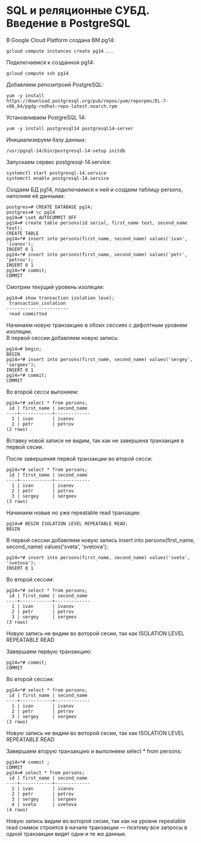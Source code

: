 # SQL и реляционные СУБД. Введение в PostgreSQL 

В Google Cloud Platform создана ВМ pg14:
```console
gcloud compute instances create pg14 ...
```
Подключаемся к созданной pg14:
```console
gcloud compute ssh pg14
```
Добавляем репозитроий PostgreSQL:
```console
yum -y install https://download.postgresql.org/pub/repos/yum/reporpms/EL-7-x86_64/pgdg-redhat-repo-latest.noarch.rpm
```
Установливаем PostgreSQL 14:
```console
yum -y install postgresql14 postgresql14-server
```
Инициализируем базу данных:
```console
/usr/pgsql-14/bin/postgresql-14-setup initdb
```
Запускаем сервис postgresql-14.service:
```console
systemctl start postgresql-14.service
systemctl enable postgresql-14.service
```
Создаем БД pg14, подключаемся к ней и создаем таблицу persons, наполняя её данными:
```console
postgres=# CREATE DATABASE pg14;
postgres=# \c pg14
pg14=# \set AUTOCOMMIT OFF
pg14=# create table persons(id serial, first_name text, second_name text);
CREATE TABLE
pg14=*# insert into persons(first_name, second_name) values('ivan', 'ivanov');
INSERT 0 1
pg14=*# insert into persons(first_name, second_name) values('petr', 'petrov');
INSERT 0 1
pg14=*# commit;
COMMIT

```
Смотрим текущий уровень изоляции:
```console
pg14=# show transaction isolation level;
 transaction_isolation 
-----------------------
 read committed
 ```
Начинаем новую транзакцию в обоих сессиях с дефолтным уровнем изоляции.  
В первой сессии добавляем новую запись:
```console
pg14=# begin;
BEGIN
pg14=*# insert into persons(first_name, second_name) values('sergey', 'sergeev');
INSERT 0 1
pg14=*# commit;
COMMIT
 ```
Во второй сесси выпоняем:
```console
pg14=*# select * from persons;
 id | first_name | second_name 
----+------------+-------------
  1 | ivan       | ivanov
  2 | petr       | petrov
(2 rows)
 ```
Вставку новой записи не видим, так как не завершена транзакция в первой сесии.

После завершения первой транзакции во второй сесси:
```console
pg14=*# select * from persons;
 id | first_name | second_name 
----+------------+-------------
  1 | ivan       | ivanov
  2 | petr       | petrov
  3 | sergey     | sergeev
(3 rows)
 ```
Начинаем новые но уже repeatable read транзации:
```console
pg14=# BEGIN ISOLATION LEVEL REPEATABLE READ;
BEGIN
 ```
В первой сессии добавляем новую запись insert into persons(first_name, second_name) values('sveta', 'svetova');
```console
pg14=*# insert into persons(first_name, second_name) values('sveta', 'svetova');
INSERT 0 1
 ```
Во второй сессии:
```console
pg14=*# select * from persons;
 id | first_name | second_name 
----+------------+-------------
  1 | ivan       | ivanov
  2 | petr       | petrov
  3 | sergey     | sergeev
(3 rows)
 ```
Новую запись не видим во воторой сесии, так как ISOLATION LEVEL REPEATABLE READ

Завершаем первую транзакцию:
```console
pg14=*# commit;
COMMIT
 ```
Во второй сессии:
```console
pg14=*# select * from persons;
 id | first_name | second_name 
----+------------+-------------
  1 | ivan       | ivanov
  2 | petr       | petrov
  3 | sergey     | sergeev
(3 rows)
 ```
Новую запись не видим во воторой сесии, так как ISOLATION LEVEL REPEATABLE READ

Завершаем вторую транзакцию и выполняем select * from persons:
```console
pg14=*# commit ;
COMMIT
pg14=# select * from persons;
 id | first_name | second_name 
----+------------+-------------
  1 | ivan       | ivanov
  2 | petr       | petrov
  3 | sergey     | sergeev
  4 | sveta      | svetova
(4 rows)
 ```
Новую запись видим во воторой сесии, так как на уровне repeatable read снимок строится в начале транзакции — поэтому все запросы в одной транзакции видят одни и те же данные.
